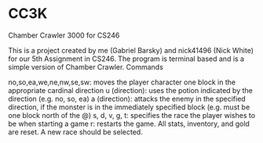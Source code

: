 # CC3K
Chamber Crawler 3000 for CS246

This is a project created by me (Gabriel Barsky) and nick41496 (Nick White) for our 5th Assignment in CS246. The program is terminal based and is a simple version of Chamber Crawler.
Commands

no,so,ea,we,ne,nw,se,sw: moves the player character one block in the appropriate cardinal direction
u (direction): uses the potion indicated by the direction (e.g. no, so, ea)
a (direction): attacks the enemy in the specified direction, if the monster is in the immediately specified block (e.g. must be one block north of the @)
s, d, v, g, t: specifies the race the player wishes to be when starting a game
r: restarts the game. All stats, inventory, and gold are reset. A new race should be selected.

